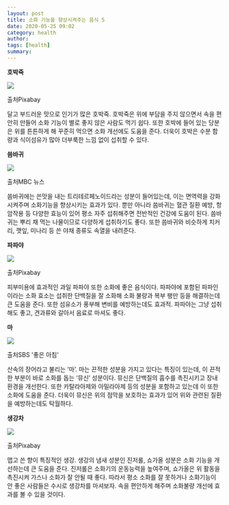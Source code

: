```yaml
---
layout: post
title: 소화 기능을 향상시켜주는 음식 5
date: 2020-05-25 09:02
category: health
author: 
tags: [health]
summary: 
---
```



**호박죽**

![](https://img1.daumcdn.net/thumb/R720x0/?fname=https%3A%2F%2Ft1.daumcdn.net%2Fliveboard%2Finterstella-story%2F1bed325993734dc4ba490bc9f5d80e0b.JPG)

출처Pixabay

달고 부드러운 맛으로 인기가 많은 호박죽. 호박죽은 위에 부담을 주지 않으면서 속을 편안히 만들어 소화 기능이 별로 좋지 않은 사람도 먹기 쉽다. 또한 호박에 들어 있는 당분은 위를 튼튼하게 해 꾸준히 먹으면 소화 개선에도 도움을 준다. 더욱이 호박은 수분 함량과 식이섬유가 많아 더부룩한 느낌 없이 섭취할 수 있다.

**씀바귀**

![](https://img1.daumcdn.net/thumb/R720x0/?fname=https%3A%2F%2Ft1.daumcdn.net%2Fliveboard%2Finterstella-story%2F569ca0a0fe7548a58702dc01fe347c0a.JPG)

출처MBC 뉴스

씀바귀에는 쓴맛을 내는 트리테르페노이드라는 성분이 들어있는데, 이는 면역력을 강화시켜주며 소화기능을 향상시키는 효과가 있다. 뿐만 아니라 씀바귀는 혈관 질환 예방, 항암작용 등 다양한 효능이 있어 평소 자주 섭취해주면 전반적인 건강에 도움이 된다. 씀바귀는 뿌리 채 먹는 나물이므로 다양하게 섭취하기도 좋다. 또한 씀바귀와 비슷하게 치커리, 깻잎, 미나리 등 쓴 야채 종류도 속열을 내려준다.

**파파야**

![](https://img1.daumcdn.net/thumb/R720x0/?fname=https%3A%2F%2Ft1.daumcdn.net%2Fliveboard%2Finterstella-story%2F8dc0ea77d3c5430c9d3bd5fb9960a432.JPG)

출처Pixabay

피부미용에 효과적인 과일 파파야 또한 소화에 좋은 음식이다. 파파야에 포함된 파파인이라는 소화 효소는 섭취한 단백질을 잘 소화해 소화 불량과 복부 팽만 등을 해결하는데 큰 도움을 준다. 또한 섬유소가 풍부해 변비를 예방하는데도 효과적. 파파야는 그냥 섭취해도 좋고, 견과류와 갈아서 음료로 마셔도 좋다.

**마**

![](https://img1.daumcdn.net/thumb/R720x0/?fname=https%3A%2F%2Ft1.daumcdn.net%2Fliveboard%2Finterstella-story%2Fa80549ca799345c9aad42435ad94e9fb.JPG)

출처SBS '좋은 아침'

산속의 장어라고 불리는 ‘마’. 마는 끈적한 성분을 가지고 있다는 특징이 있는데, 이 끈적한 부분이 바로 소화를 돕는 ‘뮤신’ 성분이다. 뮤신은 단백질의 흡수를 촉진시키고 장내 환경을 개선한다. 또한 카탈라아제와 아밀라아제 등의 성분을 포함하고 있는데 이 또한 소화에 도움을 준다. 더욱이 뮤신은 위의 점막을 보호하는 효과가 있어 위와 관련된 질환을 예방하는데도 탁월하다.

**생강차**

![](https://img1.daumcdn.net/thumb/R720x0/?fname=https%3A%2F%2Ft1.daumcdn.net%2Fliveboard%2Finterstella-story%2F326b9c7ef3f14e008b2734451b56a7db.JPG)

출처Pixabay

맵고 쓴 향이 특징적인 생강. 생강의 냄새 성분인 진저롤, 쇼가올 성분은 소화 기능을 개선하는데 큰 도움을 준다. 진저롤은 소화기의 운동능력을 높여주며, 쇼가올은 위 활동을 촉진시켜 가스나 소화가 잘 안될 때 좋다. 따라서 평소 소화를 잘 못하거나 소화기능이 안 좋은 사람들은 수시로 생강차를 마셔보자. 속을 편안하게 해주며 소화불량 개선에 효과를 볼 수 있을 것이다.